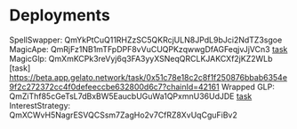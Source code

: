 # Deployments

SpellSwapper: QmYkPtCuQ11RHZzSC5QKRcjULN8JPdL9bJci2NdTZ3sgoe
MagicApe: QmRjFz1NB1mTFpDPF8vVuCUQPKzqwwgDfAGFeqjvJjVCn3 [task](https://beta.app.gelato.network/task/0x3dad2bfbb40b85778cb92d62035e8eded702b3e83db02539d5a1e4f46b7f0206?chainId=1)
MagicGlp: QmXmKCPk3reVyj6q3FA3yyXSNeqQRCLKJAKCXf2jKZ2WLb [task] https://beta.app.gelato.network/task/0x51c78e18c2c8f1f250876bbab6354e9f2c272372cc4f0defeeccbe632800d6c7?chainId=42161
Wrapped GLP: QmZiThf85cGeTsL7dBxBW5EaucbUGuWa1QPxmnU36UdJDE [task](https://beta.app.gelato.network/task/0x7b689ce2ec1c34ad394f39d895a185725945a52d3d6294cda05242c362c043a8?chainId=42161)
InterestStrategy: QmXCWvH5NagrESVQCSsm7ZagHo2v7CfRZ8XvUqCguFiBv2
